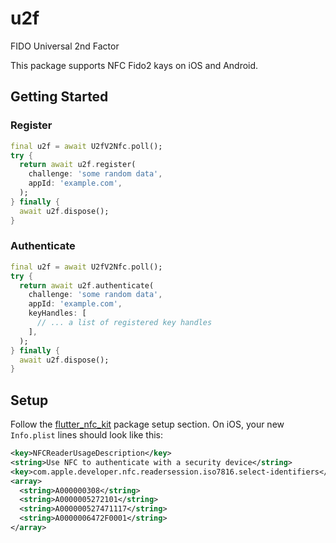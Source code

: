 # u2f

FIDO Universal 2nd Factor

This package supports NFC Fido2 kays on iOS and Android.

## Getting Started

### Register

```dart
final u2f = await U2fV2Nfc.poll();
try {
  return await u2f.register(
    challenge: 'some random data',
    appId: 'example.com',
  );
} finally {
  await u2f.dispose();
}
```

### Authenticate

```dart
final u2f = await U2fV2Nfc.poll();
try {
  return await u2f.authenticate(
    challenge: 'some random data',
    appId: 'example.com',
    keyHandles: [
      // ... a list of registered key handles
    ],
  );
} finally {
  await u2f.dispose();
}
```

## Setup

Follow the [flutter_nfc_kit](https://pub.dev/packages/flutter_nfc_kit) package setup section.
On iOS, your new `Info.plist` lines should look like this:

```xml
<key>NFCReaderUsageDescription</key>
<string>Use NFC to authenticate with a security device</string>
<key>com.apple.developer.nfc.readersession.iso7816.select-identifiers</key>
<array>
  <string>A000000308</string>
  <string>A0000005272101</string>
  <string>A000000527471117</string>
  <string>A0000006472F0001</string>
</array>
```
